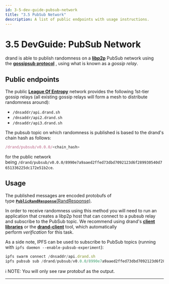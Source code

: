 ```yaml
---
id: 3-5-dev-guide-pubsub-network
title: "3.5 PubSub Network"
description: A list of public endpoints with usage instructions.
---
```

# 3.5 DevGuide: PubSub Network

drand is able to publish randomness on a [**libp2p**](https://libp2p.io/) PubSub network using the [**gossipsub protocol**](https://docs.libp2p.io/concepts/publish-subscribe/) , using what is known as a *gossip relay*.

## **Public endpoints**

The public [**League Of Entropy**](https://blog.cloudflare.com/league-of-entropy/) network provides the following 1st-tier gossip relays (all existing gossip relays will form a mesh to distribute randomness around):

- `/dnsaddr/api.drand.sh`
- `/dnsaddr/api2.drand.sh`
- `/dnsaddr/api3.drand.sh`

The pubsub topic on which randomness is published is based to the drand's chain hash as follows:

```jsx
/drand/pubsub/v0.0.0/<chain_hash>
```

for the public network being `/drand/pubsub/v0.0.0/8990e7a9aaed2ffed73dbd7092123d6f289930540d7651336225dc172e51b2ce`.

## **Usage**

The published messages are encoded protobufs of type [**`PublicRandResponse`**(RandResponse)](https://github.com/drand/drand/blob/799190bff8e1a2ce46dccfcf4e7f7d75075495b2/protobuf/drand/api.proto#L42-L53).

In order to receive randomness using this method you will need to run an application that creates a libp2p host that can connect to a pubsub relay and subscribe to the PubSub topic. We recommend using drand's [**client libraries**](3-3-dev-guide-client-libraries) or the [**drand-client**](3-2-dev-guide-drand-client-cli) tool, which automatically perform *verification* for this task.

As a side note, IPFS can be used to subscribe to PubSub topics (running with `ipfs daemon --enable-pubsub-experiment`):

```jsx
ipfs swarm connect /dnsaddr/api.drand.sh
ipfs pubsub sub /drand/pubsub/v0.0.0/8990e7a9aaed2ffed73dbd7092123d6f289930540d7651336225dc172e51b2ce
```

<aside>
ℹ️ NOTE: You will only see raw protobuf as the output.

</aside>

---